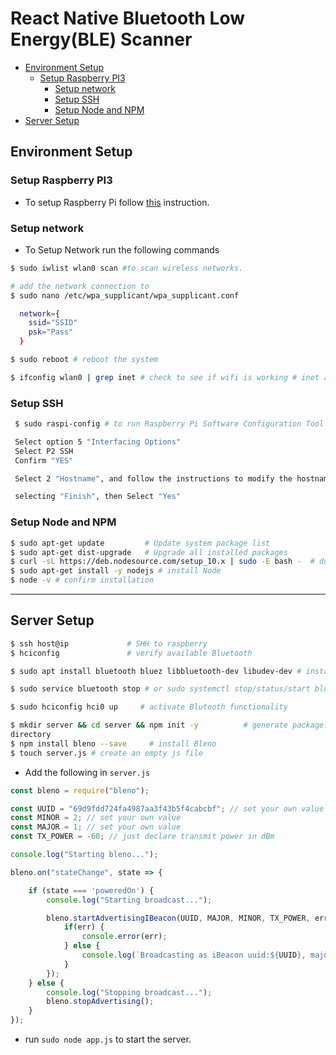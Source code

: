# React Native Bluetooth Low Energy(BLE) Scanner

- [Environment Setup](#environment-setup)
  - [Setup Raspberry PI3](#setup-raspberry-pi3)
    - [Setup network](#setup-network)
    - [Setup SSH](#setup-ssh)
    - [Setup Node and NPM](#setup-node-and-npm)
- [Server Setup](#server-setup)

## Environment Setup

### Setup Raspberry PI3

- To setup Raspberry Pi follow [this](https://www.w3schools.com/nodejs/nodejs_raspberrypi.asp) instruction.

### Setup network

- To Setup Network run the following commands

```bash
$ sudo iwlist wlan0 scan #to scan wireless networks.

# add the network connection to
$ sudo nano /etc/wpa_supplicant/wpa_supplicant.conf

  network={
    ssid="SSID"
    psk="Pass"
  }

$ sudo reboot # reboot the system

$ ifconfig wlan0 | grep inet # check to see if wifi is working # inet addr:192.168.1.21
```

### Setup SSH

```bash
 $ sudo raspi-config # to run Raspberry Pi Software Configuration Tool

 Select option 5 "Interfacing Options"
 Select P2 SSH
 Confirm "YES"

 Select 2 "Hostname", and follow the instructions to modify the hostname.

 selecting "Finish", then Select "Yes"
```

### Setup Node and NPM

```Bash
$ sudo apt-get update         # Update system package list
$ sudo apt-get dist-upgrade   # Upgrade all installed packages
$ curl -sL https://deb.nodesource.com/setup_10.x | sudo -E bash -  # download and install Node.js
$ sudo apt-get install -y nodejs # install Node
$ node -v # confirm installation
```

---

## Server Setup
```bash
$ ssh host@ip             # SHH to raspberry
$ hciconfig               # verify available Bluetooth

$ sudo apt install bluetooth bluez libbluetooth-dev libudev-dev # install blutooth libraries

$ sudo service bluetooth stop # or sudo systemctl stop/status/start bluetooth # to start, stop or check status of Bluetooth daemon.

$ sudo hciconfig hci0 up     # activate Blutooth functionality

$ mkdir server && cd server && npm init -y          # generate package.json in server
directory
$ npm install bleno --save     # install Bleno
$ touch server.js # create an empty js file
```
- Add the following in `server.js`
```javascript
const bleno = require("bleno");

const UUID = "69d9fdd724fa4987aa3f43b5f4cabcbf"; // set your own value
const MINOR = 2; // set your own value
const MAJOR = 1; // set your own value
const TX_POWER = -60; // just declare transmit power in dBm

console.log("Starting bleno...");

bleno.on("stateChange", state => {

    if (state === 'poweredOn') {
        console.log("Starting broadcast...");

        bleno.startAdvertisingIBeacon(UUID, MAJOR, MINOR, TX_POWER, err => {
            if(err) {
                console.error(err);
            } else {
                console.log(`Broadcasting as iBeacon uuid:${UUID}, major: ${MAJOR}, minor: ${MINOR}`);
            }
        });
    } else {
        console.log("Stopping broadcast...");
        bleno.stopAdvertising();
    }
});
```

- run `sudo node app.js` to start the server.

